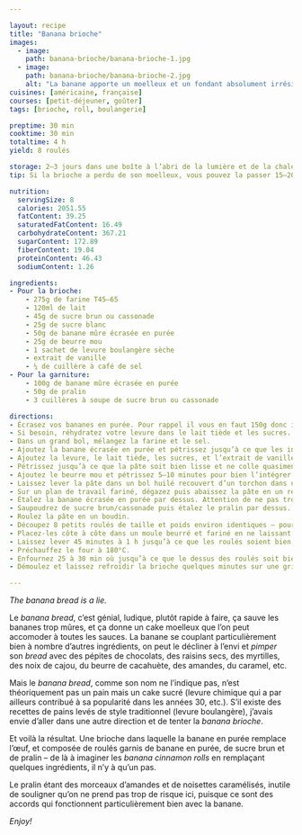```yaml
---

layout: recipe
title: "Banana brioche"
images:
  - image:
    path: banana-brioche/banana-brioche-1.jpg
  - image:
    path: banana-brioche/banana-brioche-2.jpg
    alt: "La banane apporte un moelleux et un fondant absolument irrésistible. À la mâche cela peut même rappeler l’effet du brownie bien dégoulinant au centre."
cuisines: [américaine, française]
courses: [petit-déjeuner, goûter]
tags: [brioche, roll, boulangerie]

preptime: 30 min
cooktime: 30 min
totaltime: 4 h
yield: 8 roulés

storage: 2–3 jours dans une boîte à l’abri de la lumière et de la chaleur à température ambiante.
tip: Si la brioche a perdu de son moelleux, vous pouvez la passer 15–20 secondes au micro-ondes pour lui faire retrouver toute sa douceur.

nutrition:
  servingSize: 8
  calories: 2051.55
  fatContent: 39.25
  saturatedFatContent: 16.49
  carbohydrateContent: 367.21
  sugarContent: 172.89
  fiberContent: 19.04
  proteinContent: 46.43
  sodiumContent: 1.26

ingredients:
- Pour la brioche:
    - 275g de farine T45–65
    - 120ml de lait
    - 45g de sucre brun ou cassonade
    - 25g de sucre blanc
    - 50g de banane mûre écrasée en purée
    - 25g de beurre mou
    - 1 sachet de levure boulangère sèche
    - extrait de vanille 
    - ¼ de cuillère à café de sel
- Pour la garniture:
    - 100g de banane mûre écrasée en purée
    - 50g de pralin
    - 3 cuillères à soupe de sucre brun ou cassonade

directions:
- Écrasez vos bananes en purée. Pour rappel il vous en faut 150g donc il vous en faudra probablement au moins 2.
- Si besoin, réhydratez votre levure dans le lait tiède et les sucres.
- Dans un grand bol, mélangez la farine et le sel.
- Ajoutez la banane écrasée en purée et pétrissez jusqu’à ce que les ingrédients secs soient bien humides.
- Ajoutez la levure, le lait tiède, les sucres, et l’extrait de vanille. 
- Pétrissez jusqu’à ce que la pâte soit bien lisse et ne colle quasiment plus aux doigts – au robot, quand la pâte se décolle des parois, pas plus. 
- Ajoutez le beurre mou et pétrissez 5–10 minutes pour bien l’intégrer. La pâte doit rester bien souple – au robot, quand on relève le crochet, la pâte ne doit pas casser mais s’étirer –, donc ajustez farine et liquide en conséquence. 
- Laissez lever la pâte dans un bol huilé recouvert d’un torchon dans un endroit chaud pendant 1h30–2h. Elle devrait avoir doublé de volume au bout de ce laps de temps. Vous pouvez également la préparer la veille et la laisser lever au frigo pendant la nuit.
- Sur un plan de travail fariné, dégazez puis abaissez la pâte en un rectangle de 35 cm sur 25 environ.
- Étalez la banane écrasée en purée par dessus. Attention de ne pas trop en mettre, ni en mettre trop proche des bords, la garniture va bien déborder lorsqu’on va rouler en boudin. 
- Saupoudrez de sucre brun/cassonade puis étalez le pralin par dessus.
- Roulez la pâte en un boudin.
- Découpez 8 petits roulés de taille et poids environ identiques – pour une coupe plus nette, utilisez du fil alimentaire. N’hésitez pas à adapter le nombre à votre moule, pas besoin d’en faire précisément 8.
- Placez-les côte à côte dans un moule beurré et fariné en ne laissant pas d’espace entre chaque – la garniture étant assez liquide, ils doivent être en contact pour ne pas que les roulés s’affaissent. S’il vous reste de la garniture, n’hésitez pas à l’ajouter par dessus les roulés. 
- Laissez lever 45 minutes à 1 h jusqu’à ce que les roulés soient bien montés.
- Préchauffez le four à 180°C.
- Enfournez 25 à 30 min où jusqu’à ce que le dessus des roulés soit bien doré.
- Démoulez et laissez refroidir la brioche quelques minutes sur une grille avant de déguster.

---
```


<i lang="en">The banana bread is a lie.</i>

Le <i lang="en">banana bread</i>, c’est génial, ludique, plutôt rapide à faire, ça sauve les bananes trop mûres, et ça donne un cake moelleux que l’on peut accomoder à toutes les sauces. La banane se couplant particulièrement bien à nombre d’autres ingrédients, on peut le décliner à l’envi et <i lang="en">pimper</i> son <i lang="en">bread</i> avec des pépites de chocolats, des raisins secs, des myrtilles, des noix de cajou, du beurre de cacahuète, des amandes, du caramel, etc.

Mais le <i lang="en">banana bread</i>, comme son nom ne l’indique pas, n’est théoriquement pas un pain mais un cake sucré (levure chimique qui a par ailleurs contribué à sa popularité dans les années 30, etc.). S’il existe des recettes de pains levés de style traditionnel (levure boulangère), j’avais envie d’aller dans une autre direction et de tenter la <i lang="en">banana brioche</i>.

Et voilà la résultat. Une brioche dans laquelle la banane en purée remplace l’œuf, et composée de roulés garnis de banane en purée, de sucre brun et de pralin – de là à imaginer les <i lang="en">banana cinnamon rolls</i> en remplaçant quelques ingrédients, il n’y à qu’un pas.

Le pralin étant des morceaux d’amandes et de noisettes caramélisés, inutile de souligner qu’on ne prend pas trop de risque ici, puisque ce sont des accords qui fonctionnent particulièrement bien avec la banane. 

<i lang="en">Enjoy!</i>
